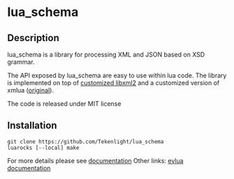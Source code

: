 # lua_schema


## Description

lua_schema is a library for processing XML and JSON based on XSD grammar.  

The API exposed by lua_schema are easy to use within lua code. The library is implemented on top of [customized libxml2](https://github.com/Tekenlight/libxml2) and a customized version of xmlua ([original](https://github.com/clear-code/xmlua)).

The code is released under MIT license

## Installation
```
git clone https://github.com/Tekenlight/lua_schema
luarocks [--local] make
```

For more details please see [documentation](https://github.com/Tekenlight/lua_schema/wiki)
Other links: [evlua documentation](https://github.com/Tekenlight/.github/wiki)

